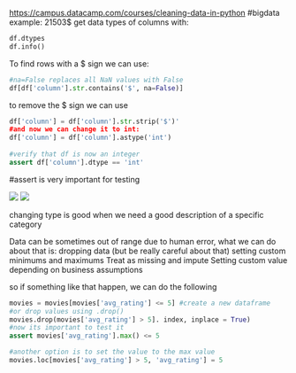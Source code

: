 https://campus.datacamp.com/courses/cleaning-data-in-python
#bigdata
example: 21503$
get data types of columns with:
```python
df.dtypes
df.info()
```

To find rows with a $ sign we can use:
```python
#na=False replaces all NaN values with False
df[df['column'].str.contains('$', na=False)]
```
to remove the $ sign we can use
```python
df['column'] = df['column'].str.strip('$')'
#and now we can change it to int:
df['column'] = df['column'].astype('int')
	
#verify that df is now an integer
assert df['column'].dtype == 'int'
```
#assert is very important for testing

![](../Pasted%20image%2020230930195608.png)
![](../Pasted%20image%2020230930195623.png)

changing type is good when we need a good description of a specific category

Data can be sometimes out of range due to human error, what we can do about that is:
dropping data (but be really careful about that)
setting custom minimums and maximums
Treat as missing and impute
Setting custom value depending on business assumptions

so if something like that happen, we can do the following
```python
movies = movies[movies['avg_rating'] <= 5] #create a new dataframe
#or drop values using .drop()
movies.drop(movies['avg_rating'] > 5]. index, inplace = True)
#now its important to test it
assert movies['avg_rating'].max() <= 5

#another option is to set the value to the max value
movies.loc[movies['avg_rating'] > 5, 'avg_rating'] = 5
```



